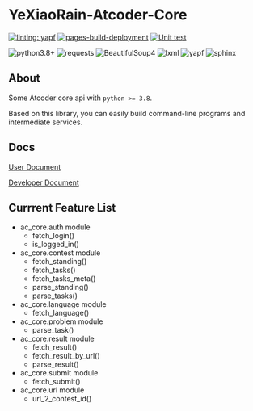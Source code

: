 # YeXiaoRain-Atcoder-Core

[![linting: yapf](https://img.shields.io/badge/linting-yapf-green)](https://github.com/google/yapf)
[![pages-build-deployment](https://github.com/CroMarmot/yxr-atcoder-core/actions/workflows/pages/pages-build-deployment/badge.svg)](https://github.com/CroMarmot/yxr-atcoder-core/actions/workflows/pages/pages-build-deployment)
[![Unit test](https://github.com/CroMarmot/yxr-atcoder-core/actions/workflows/unit-test.yml/badge.svg)](https://github.com/CroMarmot/yxr-atcoder-core/actions/workflows/unit-test.yml)

![python3.8+](https://shields.io/badge/python-3.8+-green?logo=python)
![requests](https://shields.io/badge/requests-2-green)
![BeautifulSoup4](https://shields.io/badge/BeautifulSoup-4-green)
![lxml](https://shields.io/badge/lxml-4-green)
![yapf](https://shields.io/badge/yapf-0.32-green)
![sphinx](https://shields.io/badge/Sphinx-5-green)

## About

Some Atcoder core api with `python >= 3.8`.

Based on this library, you can easily build command-line programs and intermediate services.

## Docs

[User Document](https://cromarmot.github.io/yxr-atcoder-core/usage/index.html)

[Developer Document](https://cromarmot.github.io/yxr-atcoder-core/dev/index.html)

## Currrent Feature List

- ac_core.auth module
  - fetch_login()
  - is_logged_in()
- ac_core.contest module
  - fetch_standing()
  - fetch_tasks()
  - fetch_tasks_meta()
  - parse_standing()
  - parse_tasks()
- ac_core.language module
  - fetch_language()
- ac_core.problem module
  - parse_task()
- ac_core.result module
  - fetch_result()
  - fetch_result_by_url()
  - parse_result()
- ac_core.submit module
  - fetch_submit()
- ac_core.url module
  - url_2_contest_id()
